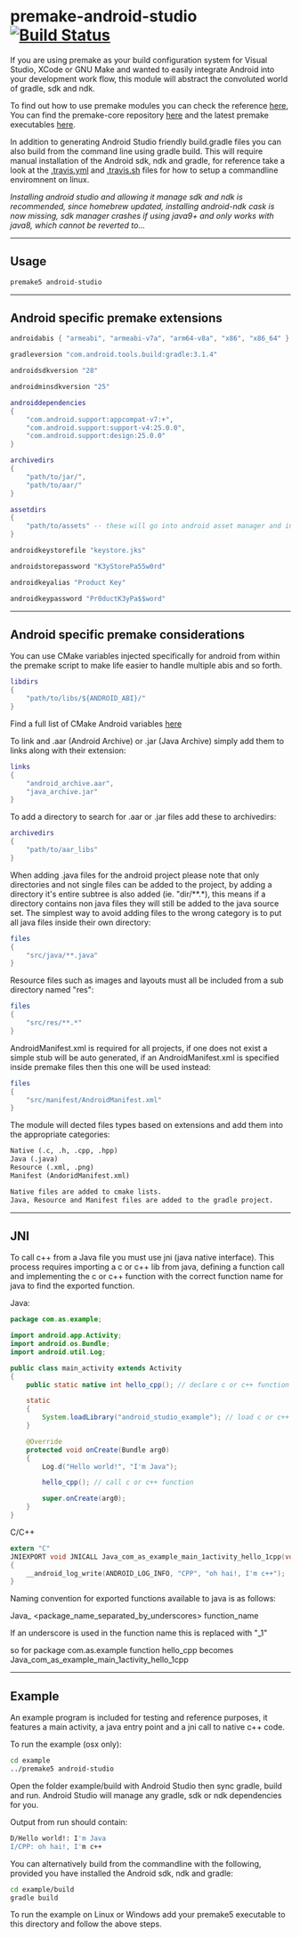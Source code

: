 # premake-android-studio [![Build Status](https://travis-ci.org/polymonster/premake-android-studio.svg?branch=master)](https://travis-ci.org/polymonster/premake-android-studio)

If you are using premake as your build configuration system for Visual Studio, XCode or GNU Make and wanted to easily integrate Android into your development work flow, this module will abstract the convoluted world of gradle, sdk and ndk.

To find out how to use premake modules you can check the reference [here](https://github.com/premake/premake-core/wiki/Using-Modules), You can find the premake-core repository [here](https://github.com/premake/premake-core) and the latest premake executables [here](https://premake.github.io/download.html). 

In addition to generating Android Studio friendly build.gradle files you can also build from the command line using gradle build. This will require manual installation of the Android sdk, ndk and gradle, for reference take a look at the [.travis.yml](https://github.com/polymonster/premake-android-studio/blob/master/.travis.yml) and [\.travis.sh](https://github.com/polymonster/premake-android-studio/blob/master/.travis.sh) files for how to setup a commandline enviromnent on linux.

*Installing android studio and allowing it manage sdk and ndk is recommended, since homebrew updated, installing android-ndk cask is now missing, sdk manager crashes if using java9+ and only works with java8, which cannot be reverted to...*

*****

## Usage
```bash
premake5 android-studio
```

*****

## Android specific premake extensions
```lua
androidabis { "armeabi", "armeabi-v7a", "arm64-v8a", "x86", "x86_64" }

gradleversion "com.android.tools.build:gradle:3.1.4"

androidsdkversion "28"

androidminsdkversion "25"

androiddependencies
{
    "com.android.support:appcompat-v7:+", 
    "com.android.support:support-v4:25.0.0",
    "com.android.support:design:25.0.0"
}

archivedirs
{
    "path/to/jar/",
    "path/to/aar/"
}

assetdirs
{
    "path/to/assets" -- these will go into android asset manager and inside .pkg
}

androidkeystorefile "keystore.jks"

androidstorepassword "K3yStorePa55w0rd"

androidkeyalias "Product Key"

androidkeypassword "Pr0ductK3yPa$$word"

```

*****

## Android specific premake considerations

You can use CMake variables injected specifically for android from within the premake script to make life easier to handle multiple abis and so forth.

```lua
libdirs
{
    "path/to/libs/${ANDROID_ABI}/"
}
```

Find a full list of CMake Android variables [here](https://gist.github.com/nddrylliog/4774829)

To link and .aar (Android Archive) or .jar (Java Archive) simply add them to links along with their extension:

```lua
links
{
    "android_archive.aar",
    "java_archive.jar"
}
```

To add a directory to search for .aar or .jar files add these to archivedirs:

```lua
archivedirs
{
    "path/to/aar_libs"
}
```

When adding .java files for the android project please note that only directories and not single files can be added to the project, by adding a directory it's entire subtree is also added (ie. "dir/\*\*.\*), this means if a directory contains non java files they will still be added to the java source set. The simplest way to avoid adding files to the wrong category is to put all java files inside their own directory:

```lua
files
{
    "src/java/**.java"
}
```

Resource files such as images and layouts must all be included from a sub directory named "res":

```lua
files
{
    "src/res/**.*"
}
```

AndroidManifest.xml is required for all projects, if one does not exist a simple stub will be auto generated, if an AndroidManifest.xml is specified inside premake files then this one will be used instead:

```lua
files
{
    "src/manifest/AndroidManifest.xml"
}
```

The module will dected files types based on extensions and add them into the appropriate categories:

```txt
Native (.c, .h, .cpp, .hpp)
Java (.java)
Resource (.xml, .png)
Manifest (AndoridManifest.xml)

Native files are added to cmake lists.
Java, Resource and Manifest files are added to the gradle project.
```

*****

## JNI

To call c++ from a Java file you must use jni (java native interface). This process requires importing a c or c++ lib from java, defining a function call and implementing the c or c++ function with the correct function name for java to find the exported function.

Java:
```java
package com.as.example;

import android.app.Activity;
import android.os.Bundle;
import android.util.Log;

public class main_activity extends Activity
{
	public static native int hello_cpp(); // declare c or c++ function (synonymous with c's extern)

	static 
	{
		System.loadLibrary("android_studio_example"); // load c or c++ lib
	}

	@Override
	protected void onCreate(Bundle arg0) 
	{
		Log.d("Hello world!", "I'm Java");

		hello_cpp(); // call c or c++ function 

		super.onCreate(arg0);
	}
}
```

C/C++
```c
extern "C"
JNIEXPORT void JNICALL Java_com_as_example_main_1activity_hello_1cpp(void* args)
{
    __android_log_write(ANDROID_LOG_INFO, "CPP", "oh hai!, I'm c++");
}
```

Naming convention for exported functions available to java is as follows:  

Java_ <package_name_separated_by_underscores> function_name

If an underscore is used in the function name this is replaced with "_1"

so for package com.as.example function hello_cpp becomes Java_com_as_example_main_1activity_hello_1cpp

*****

## Example

An example program is included for testing and reference purposes, it features a main activity, a java entry point and a jni call to native c++ code.

To run the example (osx only):
```bash
cd example
../premake5 android-studio
```

Open the folder example/build with Android Studio then sync gradle, build and run. Android Studio will manage any gradle, sdk or ndk dependencies for you. 

Output from run should contain:
```bash
D/Hello world!: I'm Java
I/CPP: oh hai!, I'm c++
```

You can alternatively build from the commandline with the following, provided you have installed the Android sdk, ndk and gradle:
```bash
cd example/build
gradle build
```

To run the example on Linux or Windows add your premake5 executable to this directory and follow the above steps.



